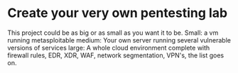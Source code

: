 # Create your very own pentesting lab
This project could be as big or as small as you want it to be. 
Small: a vm running metasploitable
medium: Your own server running several vulnerable versions of services
large: A whole cloud environment complete with firewall rules, EDR, XDR, WAF, network segmentation, VPN's, the list goes on. 
